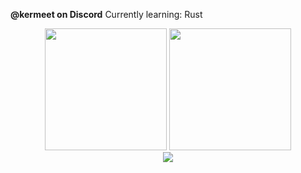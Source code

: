 <b>@kermeet on Discord</b>
Currently learning: Rust

<p align="center">
	<img src="https://github-readme-stats.vercel.app/api?username=krmeet&show_icons=true&theme=omni&hide_border=true" height="195px"/>
	<img src="https://github-readme-stats.vercel.app/api/top-langs/?username=krmeet&layout=donut&theme=omni&langs_count=10&hide_border=true" height="195px"/>
	<br/>
	<img src="https://github-readme-stats.vercel.app/api/wakatime?username=krmeet&theme=omni&hide_border=true"/>
</p>
